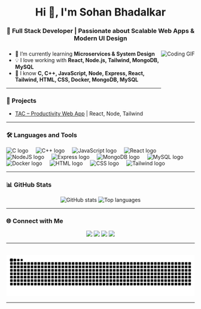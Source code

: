 <h1 align="center">Hi 👋, I'm Sohan Bhadalkar</h1>

<h3 align="center">🚀 Full Stack Developer | Passionate about Scalable Web Apps & Modern UI Design</h3>

###  

<img align="right" height="180" src="https://i.imgur.com/MI4JZ8d.gif" alt="Coding GIF" />

- 🌱 I’m currently learning **Microservices & System Design**
- 💡 I love working with **React, Node.js, Tailwind, MongoDB, MySQL**
- 🧠 I know **C, C++, JavaScript, Node, Express, React, Tailwind, HTML, CSS, Docker, MongoDB, MySQL**



---

### 🚧 Projects
- [TAC – Productivity Web App](https://stay-tac.netlify.app/) | React, Node, Tailwind


---

### 🛠️ Languages and Tools

<div align="left">
  <img src="https://cdn.jsdelivr.net/gh/devicons/devicon/icons/c/c-original.svg" height="40" alt="C logo" />
  <img width="12" />
  <img src="https://cdn.jsdelivr.net/gh/devicons/devicon/icons/cplusplus/cplusplus-original.svg" height="40" alt="C++ logo" />
  <img width="12" />
  <img src="https://cdn.jsdelivr.net/gh/devicons/devicon/icons/javascript/javascript-original.svg" height="40" alt="JavaScript logo" />
  <img width="12" />
  <img src="https://cdn.jsdelivr.net/gh/devicons/devicon/icons/react/react-original.svg" height="40" alt="React logo" />
  <img width="12" />
  <img src="https://cdn.jsdelivr.net/gh/devicons/devicon/icons/nodejs/nodejs-original.svg" height="40" alt="NodeJS logo" />
  <img width="12" />
  <img src="https://cdn.jsdelivr.net/gh/devicons/devicon/icons/express/express-original.svg" height="40" alt="Express logo" />
  <img width="12" />
  <img src="https://cdn.jsdelivr.net/gh/devicons/devicon/icons/mongodb/mongodb-original.svg" height="40" alt="MongoDB logo" />
  <img width="12" />
  <img src="https://cdn.jsdelivr.net/gh/devicons/devicon/icons/mysql/mysql-original.svg" height="40" alt="MySQL logo" />
  <img width="12" />
  <img src="https://cdn.jsdelivr.net/gh/devicons/devicon/icons/docker/docker-original.svg" height="40" alt="Docker logo" />
  <img width="12" />
  <img src="https://cdn.jsdelivr.net/gh/devicons/devicon/icons/html5/html5-original.svg" height="40" alt="HTML logo" />
  <img width="12" />
  <img src="https://cdn.jsdelivr.net/gh/devicons/devicon/icons/css3/css3-original.svg" height="40" alt="CSS logo" />
  <img width="12" />
  <img src="https://cdn.jsdelivr.net/gh/devicons/devicon/icons/tailwindcss/tailwindcss-plain.svg" height="40" alt="Tailwind logo" />
</div>

---

### 📊 GitHub Stats

<div align="center">
  <img src="https://github-readme-stats.vercel.app/api?username=stimpy3&show_icons=true&theme=radical&include_all_commits=true&count_private=true" height="170" alt="GitHub stats" />
  <img src="https://github-readme-stats.vercel.app/api/top-langs?username=stimpy3&layout=compact&langs_count=6&theme=radical" height="170" alt="Top languages" />
</div>

---

### 🌐 Connect with Me

<div align="center">
  <a href="mailto:chimpbowl502@gmail.com"><img src="https://img.shields.io/badge/Gmail-D14836?style=for-the-badge&logo=gmail&logoColor=white" /></a>
  <a href="https://www.linkedin.com/in/sohan-bhadalkar/"><img src="https://img.shields.io/badge/LinkedIn-0077B5?style=for-the-badge&logo=linkedin&logoColor=white" /></a>
  <a href="https://www.instagram.com/yourusername/"><img src="https://img.shields.io/badge/Instagram-E4405F?style=for-the-badge&logo=instagram&logoColor=white" /></a>
  <a href="https://discord.gg/yourdiscord"><img src="https://img.shields.io/badge/Discord-5865F2?style=for-the-badge&logo=discord&logoColor=white" /></a>
</div>

---

<br clear="both" />

<div align="center">
  <img src="https://raw.githubusercontent.com/stimpy3/stimpy3/output/snake.svg" alt="Snake animation" />
</div>

---

